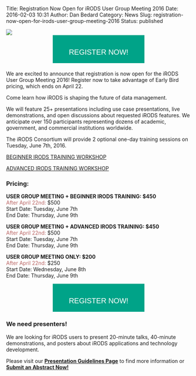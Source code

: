 Title: Registration Now Open for iRODS User Group Meeting 2016
Date: 2016-02-03 10:31
Author: Dan Bedard
Category: News
Slug: registration-now-open-for-irods-user-group-meeting-2016
Status: published

<div class="full_image"><img src="{filename}/uploads/2016/02/reg_open.jpg" /></div>

<div style="margin:0px auto 20px; font-family:helvetica; color:#fff; font-size:20px; height:46px; padding:15px 0px; text-align:center; width:250px; background:#00a388">

REGISTER NOW!

</div>

</a>

We are excited to announce that registration is now open for the iRODS
User Group Meeting 2016! Register now to take advantage of Early Bird
pricing, which ends on April 22.

Come learn how iRODS is shaping the future of data management.

We will feature 25+ presentations including use case presentations, live
demonstrations, and open discussions about requested iRODS features. We
anticipate over 150 participants representing dozens of academic,
government, and commercial institutions worldwide.

The iRODS Consortium will provide 2 optional one-day training sessions
on Tuesday, June 7th, 2016.

[BEGINNER IRODS TRAINING
WORKSHOP](http://irods.org/ugm2016/irods-training-workshops/)

[ADVANCED IRODS TRAINING
WORKSHOP](http://irods.org/ugm2016/irods-training-workshops/)

### Pricing:

**USER GROUP MEETING + BEGINNER IRODS TRAINING: \$450**  
<span style="text-decoration:none; color:#ba6564;">After April
22nd:</span> \$500  
Start Date: Tuesday, June 7th  
End Date: Thursday, June 9th

**USER GROUP MEETING + ADVANCED IRODS TRAINING: \$450**  
<span style="text-decoration:none; color:#ba6564;">After April
22nd:</span> \$500  
Start Date: Tuesday, June 7th  
End Date: Thursday, June 9th

**USER GROUP MEETING ONLY: \$200**  
<span style="text-decoration:none; color:#ba6564;">After April
22nd:</span> \$250  
Start Date: Wednesday, June 8th  
End Date: Thursday, June 9th

<div style="margin:0px auto 20px; font-family:helvetica; color:#fff; font-size:20px; height:46px; padding:15px 0px; text-align:center; width:250px; background:#00a388">

REGISTER NOW!

</div>

</a>

### We need presenters!

We are looking for iRODS users to present 20-minute talks, 40-minute
demonstrations, and posters about iRODS applications and technology
development.

Please visit our [**Presentation Guidelines
Page**](http://irods.org/ugm2016/presentation_guidelines/) to find more
information or [**Submit an Abstract
Now!**](http://irods.org/ugm2016/abstract_submission)

